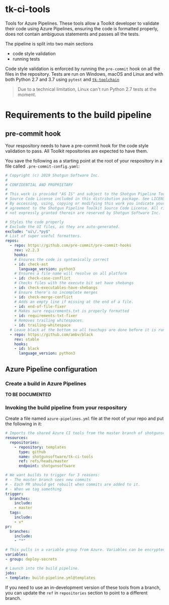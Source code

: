 # tk-ci-tools

Tools for Azure Pipelines. These tools allow a Toolkit developer to validate their code using Azure Pipelines, ensuring the code is formatted properly, does not contain ambiguous statements and passes all the tests.

The pipeline is split into two main sections
- code style validation
- running tests

Code style validation is enforced by running the `pre-commit` hook on all the files in the repository. Tests are run on Windows, macOS and Linux and with both Python 2.7 and 3.7 using `pytest` and [`tk-toolchain`](https://github.com/shotgunsoftware/tk-toolchain)

> Due to a technical limitation, Linux can't run Python 2.7 tests at the moment.

# Requirements to the build pipeline

## pre-commit hook

Your respository needs to have a pre-commit hook for the code style validation to pass. All Toolkit repositories are expected to have them.

You save the following as a starting point at the root of your respository in a file called `.pre-commit-config.yaml`:

```yaml
# Copyright (c) 2019 Shotgun Software Inc.
#
# CONFIDENTIAL AND PROPRIETARY
#
# This work is provided "AS IS" and subject to the Shotgun Pipeline Toolkit
# Source Code License included in this distribution package. See LICENSE.
# By accessing, using, copying or modifying this work you indicate your
# agreement to the Shotgun Pipeline Toolkit Source Code License. All rights
# not expressly granted therein are reserved by Shotgun Software Inc.

# Styles the code properly
# Exclude the UI files, as they are auto-generated.
exclude: "ui\/.*py$"
# List of super useful formatters.
repos:
  - repo: https://github.com/pre-commit/pre-commit-hooks
    rev: v2.2.3
    hooks:
    # Ensures the code is syntaxically correct
    - id: check-ast
      language_version: python3
    # Ensures a file name will resolve on all platform
    - id: check-case-conflict
    # Checks files with the execute bit set have shebangs
    - id: check-executables-have-shebangs
    # Ensure there's no incomplete merges
    - id: check-merge-conflict
    # Adds an empty line if missing at the end of a file.
    - id: end-of-file-fixer
    # Makes sure requirements.txt is properly formatted
    - id: requirements-txt-fixer
    # Removes trailing whitespaces.
    - id: trailing-whitespace
  # Leave black at the bottom so all touchups are done before it is run.
  - repo: https://github.com/ambv/black
    rev: stable
    hooks:
    - id: black
      language_version: python3
```

## Azure Pipeline configuration

### Create a build in Azure Pipelines

**TO BE DOCUMENTED**

### Invoking the build pipeline from your respository

Create a file named `azure-pipelines.yml` file at the root of your repo and put the following in it:

```yaml
# Imports the shared Azure CI tools from the master branch of shotgunsoftware/tk-ci-tools
resources:
  repositories:
    - repository: templates
      type: github
      name: shotgunsoftware/tk-ci-tools
      ref: refs/heads/master
      endpoint: shotgunsoftware

# We want builds to trigger for 3 reasons:
# - The master branch sees new commits
# - Each PR should get rebuilt when commits are added to it.
# - When we tag something
trigger:
  branches:
    include:
    - master
  tags:
    include:
    - v*
pr:
  branches:
    include:
    - "*"

# This pulls in a variable group from Azure. Variables can be encrypted or not.
variables:
- group: deploy-secrets

# Launch into the build pipeline.
jobs:
- template: build-pipeline.yml@templates
```

If you need to use an in-development version of these tools from a branch, you can update the `ref` in `repositories` section to point to a different branch.
